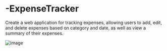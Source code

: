 # -ExpenseTracker
Create a web application for tracking expenses, allowing users to add, edit, and delete expenses based on category and date, as well as view a summary of their expenses.

  
![image](https://github.com/user-attachments/assets/d3b45328-13bc-4c46-8a0d-eebaad204459)
